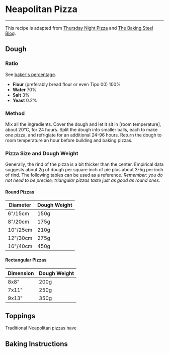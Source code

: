 # Neapolitan Pizza

---
This recipe is adapted from [Thursday Night Pizza](https://www.thursdaynightpizza.com/neapolitan-pizza-dough/) and [The Baking Steel Blog](https://bakingsteel.com/blogs/news/72-hour-pizza-dough).

## Dough

### Ratio
See [baker's percentage](bakers-percentage).
* **Flour** (preferably bread flour or even Tipo 00) 100%
* **Water** 70%
* **Salt** 3%
* **Yeast** 0.2%

### Method
Mix all the ingredients. Cover the dough and let it sit in [room temperature], about 20&deg;C, for 24 hours. Split the dough into smaller balls, each to make one pizza, and refrigiate for an additional 24-96 hours. Return the dough to room temperature an hour before building and baking pizzas.

### Pizza Size and Dough Weight

Generally, the rind of the pizza is a bit thicker than the center. Empirical data suggests about 2g of dough per square inch of pie plus about 3-5g per inch of rind. The following tables can be used as a reference. *Remember: you do not need to be precise; triangular pizzas taste just as good as round ones.*

#### Round Pizzas

| Diameter | Dough Weight |
|----------|--------------|
| 6"/15cm  | 150g         |
| 8"/20cm  | 175g         |
| 10"/25cm | 210g         |
| 12"/30cm | 275g         |
| 16"/40cm | 450g         |

#### Rectangular Pizzas

| Dimension | Dough Weight |
|-----------|--------------|
| 8x8"      | 200g         |
| 7x11"     | 250g         |
| 9x13"     | 350g         |

## Toppings

Traditional Neapolitan pizzas have 

## Baking Instructions